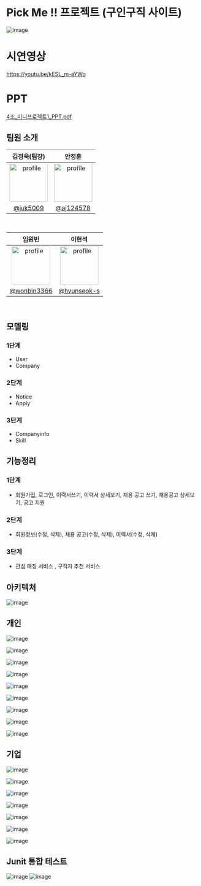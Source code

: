 
# Pick Me !! 프로젝트 (구인구직 사이트)

![image](https://github.com/juk5009/Springboot-MyBatis-Jsp-PickMe/assets/122331826/7bc9de7e-c80b-471a-b90b-e8b65a434ca6)


# 시연영상

https://youtu.be/kESL_m-aYWo

# PPT

[4조_미니프로젝트1_PPT.pdf](https://github.com/juk5009/Springboot-MyBatis-Jsp-PickMe/files/11340898/4._.1_PPT.pdf)
</br>

 ## 팀원 소개


|                                                 김정욱(팀장)                                                  |                                                 안정훈                                                  |
| :-----------------------------------------------------------------------------------------------------: | :-----------------------------------------------------------------------------------------------------: | 
| <img src="https://avatars.githubusercontent.com/u/122331826?v=4" alt="profile" width="100" height="100"> | [<img src="https://avatars.githubusercontent.com/u/122362662?v=4" alt="profile" width="100" height="100">](https://avatars.githubusercontent.com/u/122331826?v=4) | 
|                                   [@juk5009](https://github.com/juk5009)                                   |                                 [@aj124578](https://github.com/aj124578)                                 |

<br>



|                                                 임원빈                                                  |                                                 이현석                                                  |
| :-----------------------------------------------------------------------------------------------------: | :-----------------------------------------------------------------------------------------------------: | 
| <img src="https://avatars.githubusercontent.com/u/122371902?v=4" alt="profile" width="100" height="100"> | <img src="https://avatars.githubusercontent.com/u/122357103?v=4" alt="profile" width="100" height="100"> | 
|                                   [@wonbin3366](https://github.com/wonbin3366)                               |                                 [@hyunseok-s](https://github.com/hyunseok9037)                                 |

<br>

## 모델링
### 1단계
- User
- Company
### 2단계
- Notice
- Apply

### 3단계
- Companyinfo
- Skill

## 기능정리
### 1단계 
- 회원가입, 로그인, 이력서쓰기, 이력서 상세보기, 채용 공고 쓰기, 채용공고 상세보기, 공고 지원
### 2단계 
- 회원정보(수정, 삭제), 채용 공고(수정, 삭제), 이력서(수정, 삭제)
### 3단계
- 관심 매칭 서비스 , 구직자 추천 서비스



## 아키텍처

![image](https://github.com/juk5009/Springboot-MyBatis-Jsp-PickMe/assets/122331826/69036f18-0821-48ae-aaa8-93d76172387b)



## 개인

![image](https://user-images.githubusercontent.com/122331826/232224596-a2bc8b53-2f26-46d1-8f88-b5121df8c5ae.png)

![image](https://user-images.githubusercontent.com/122331826/232224639-917e45e7-1dc3-4519-89e7-a85e9a034bac.png)

![image](https://user-images.githubusercontent.com/122331826/232224658-6e657b43-91a6-4556-8a5c-535df4c39b55.png)

![image](https://user-images.githubusercontent.com/122331826/232224680-65e4a94f-b71f-431d-b792-b1d4195529ea.png)

![image](https://user-images.githubusercontent.com/122331826/232224688-a8c2cd65-9ed6-42ce-99e6-926700789c6a.png)

![image](https://user-images.githubusercontent.com/122331826/232224699-7c6ee9bd-dfd1-44e6-ad8d-7a095c62b9a6.png)

![image](https://user-images.githubusercontent.com/122331826/232224734-87469513-d7e3-4ddd-88b3-783c841d1d8c.png)

![image](https://user-images.githubusercontent.com/122331826/232224748-4970fe62-078b-4432-a4f7-780f9287fda8.png)

![image](https://user-images.githubusercontent.com/122331826/232224764-60e56850-4140-4055-a12e-7aa4a117afd4.png)

## 기업

![image](https://user-images.githubusercontent.com/122331826/232224783-bd55a49f-5bba-46d2-a78a-5a3635511d7e.png)

![image](https://user-images.githubusercontent.com/122331826/232224790-6079c7d8-3b17-4f7e-9060-6cd07d5073fd.png)

![image](https://user-images.githubusercontent.com/122331826/232224800-462f5f09-522e-41c5-8391-578505a4da1c.png)

![image](https://user-images.githubusercontent.com/122331826/232224808-f5dcd65f-d5b2-4c65-9733-db0755e8bede.png)

![image](https://user-images.githubusercontent.com/122331826/232224820-9aaf33ff-b22d-45d5-875d-12b07cccfb28.png)

![image](https://user-images.githubusercontent.com/122331826/232224823-e82c1a0d-3f9d-45fe-9c79-1204385b77b3.png)

![image](https://user-images.githubusercontent.com/122331826/232224834-efd58f06-075e-458f-b09b-98b8b82d4904.png)


## Junit 통합 테스트
![image](https://github.com/juk5009/Springboot-MyBatis-Jsp-PickMe/assets/122331826/f661d705-c1e6-4a45-b919-d6da378fcdcc)
![image](https://github.com/juk5009/Springboot-MyBatis-Jsp-PickMe/assets/122331826/b4b28dcb-c4bc-462f-b991-030510daafed)

